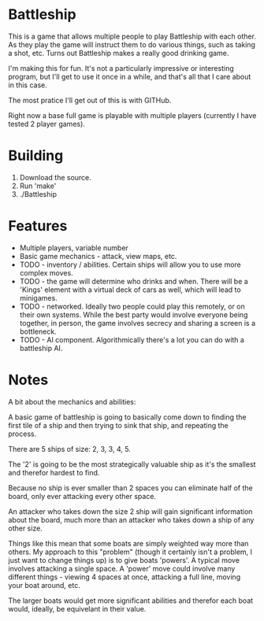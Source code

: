 Battleship
==========

This is a game that allows multiple people to play Battleship with each other. As they play the game will instruct them to do various things, such as taking a shot, etc. Turns out Battleship makes a really good drinking game.

I'm making this for fun. It's not a particularly impressive or interesting program, but I'll get to use it once in a while, and that's all that I care about in this case.

The most pratice I'll get out of this is with GITHub.

Right now a base full game is playable with multiple players (currently I have tested 2 player games).

Building
========

1) Download the source.
2) Run 'make'
3) ./Battleship

Features
========
* Multiple players, variable number
* Basic game mechanics - attack, view maps, etc.
* TODO - inventory / abilities. Certain ships will allow you to use more complex moves.
* TODO - the game will determine who drinks and when. There will be a 'Kings' element with a virtual deck of cars as          well, which will lead to minigames.
* TODO - networked. Ideally two people could play this remotely, or on their own systems. While the best party would          involve everyone being together, in person, the game involves secrecy and sharing a screen is a bottleneck.
* TODO - AI component. Algorithmically there's a lot you can do with a battleship AI. 

Notes
=====


A bit about the mechanics and abilities: 

A basic game of battleship is going to basically come down to finding the first tile of a ship and then trying to sink that ship, and repeating the process.

There are 5 ships of size: 2, 3, 3, 4, 5.

The '2' is going to be the most strategically valuable ship as it's the smallest and therefor hardest to find.

Because no ship is ever smaller than 2 spaces you can eliminate half of the board, only ever attacking every other space. 

An attacker who takes down the size 2 ship will gain significant information about the board, much more than an attacker who takes down a ship of any other size.

Things like this mean that some boats are simply weighted way more than others. My approach to this "problem" (though it certainly isn't a problem, I just want to change things up) is to give boats 'powers'. A typical move involves attacking a single space. A 'power' move could involve many different things - viewing 4 spaces at once, attacking a full line, moving your boat around, etc.

The larger boats would get more significant abilities and therefor each boat would, ideally, be equivelant in their value.
